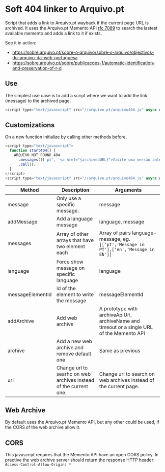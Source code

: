 # Soft 404 linker to Arquivo.pt

Script that adds a link to Arquivo.pt wayback if the current page URL is archived.
It uses the Arquivo.pt Memento API [rfc 7089](https://tools.ietf.org/html/rfc7089) to search the lastest available memento and adds a link to it if exists.

See it in action:
* https://sobre.arquivo.pt/sobre-o-arquivo/sobre-o-arquivo/objectivos-do-arquivo-da-web-portuguesa
* https://sobre.arquivo.pt/sobre/publicacoes-1/automatic-identification-and-preservation-of-r-d

## Use 

The simplest use case is to add a script where we want to add the link (message) to the archived page.
```js
<script type="text/javascript" src="//arquivo.pt/arquivo404.js" async defer onload="ARQUIVO_NOT_FOUND_404.call();"></script>
```

## Customizations

On a new function initialize by calling other methods before.

```js
<script type="text/javascript">
  function start404() {
    ARQUIVO_NOT_FOUND_404
      .messages([['pt', '<a href="{archivedURL}">Visite uma versão anterior desta página de {day} {monthLong}, {year}.</a>']])
      .call();
  }
</script>
<script type="text/javascript" src="//arquivo.pt/arquivo404.js" async defer onload="start404();"></script>
```

| Method | Description | Arguments |
| -- | -- | -- |
| message | Only use a specific message. | message |
| addMessage | Add a language message | language, message | 
| messages | Array of other arrays that have two element each | Array of pairs language-message, eg. `[['pt','Message in PT'],['en','Message in EN']]`
| language | Force show message on specific language | language |
| messageElementId | Id of the element to write the message | messageElementId |
| addArchive | Add web archive | A prototype with archiveApiUrl, archiveName and timeout or a single URL of the Memento API |
| archive | Add a new web archive and remove default one | Same as previous |
| url | Change url to searhc on web archives instead of the current one. | Change url to search on web archives instead of the current page. |

## Web Archive
By default uses the Arquivo.pt Memento API, but any other could be used, if the CORS of the web archive allow it.

## CORS
This javascript requires that the Memento API have an open CORS policy.
In practive the web archive server should return the response HTTP header: `Access-Control-Allow-Origin: *`
